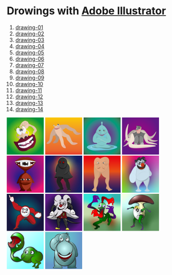 # Drowings with [Adobe Illustrator](https://www.adobe.com/jp/products/illustrator.html)

1. [drawing-01](https://github.com/toshikisugiyama/illustrator-works/tree/master/drawing-01/README.md)
1. [drawing-02](https://github.com/toshikisugiyama/illustrator-works/tree/master/drawing-02/README.md)
1. [drawing-03](https://github.com/toshikisugiyama/illustrator-works/tree/master/drawing-03/README.md)
1. [drawing-04](https://github.com/toshikisugiyama/illustrator-works/tree/master/drawing-04/README.md)
1. [drawing-05](https://github.com/toshikisugiyama/illustrator-works/tree/master/drawing-05/README.md)
1. [drawing-06](https://github.com/toshikisugiyama/illustrator-works/tree/master/drawing-06/README.md)
1. [drawing-07](https://github.com/toshikisugiyama/illustrator-works/tree/master/drawing-07/README.md)
1. [drawing-08](https://github.com/toshikisugiyama/illustrator-works/tree/master/drawing-08/README.md)
1. [drawing-09](https://github.com/toshikisugiyama/illustrator-works/tree/master/drawing-09/README.md)
1. [drawing-10](https://github.com/toshikisugiyama/illustrator-works/tree/master/drawing-10/README.md)
1. [drawing-11](https://github.com/toshikisugiyama/illustrator-works/tree/master/drawing-11/README.md)
1. [drawing-12](https://github.com/toshikisugiyama/illustrator-works/tree/master/drawing-12/README.md)
1. [drawing-13](https://github.com/toshikisugiyama/illustrator-works/tree/master/drawing-13/README.md)
1. [drawing-14](https://github.com/toshikisugiyama/illustrator-works/tree/master/drawing-14/README.md)

<img src="https://raw.githubusercontent.com/toshikisugiyama/illustrator-works/8ac63108b5d8149c0a249e7fc2388d7a6a26d55b/drawing-01/drawing-01.svg" alt="drawing-01" title="drawing-01" width="100" height="100">
<img src="https://raw.githubusercontent.com/toshikisugiyama/illustrator-works/8ac63108b5d8149c0a249e7fc2388d7a6a26d55b/drawing-02/drawing-02.svg" alt="drawing-02" title="drawing-02" width="100" height="100">
<img src="https://raw.githubusercontent.com/toshikisugiyama/illustrator-works/8ac63108b5d8149c0a249e7fc2388d7a6a26d55b/drawing-03/drawing-03.svg" alt="drawing-03" title="drawing-03" width="100" height="100">
<img src="https://raw.githubusercontent.com/toshikisugiyama/illustrator-works/8ac63108b5d8149c0a249e7fc2388d7a6a26d55b/drawing-04/drawing-04.svg" alt="drawing-04" title="drawing-04" width="100" height="100">
<img src="https://raw.githubusercontent.com/toshikisugiyama/illustrator-works/8ac63108b5d8149c0a249e7fc2388d7a6a26d55b/drawing-05/drawing-05.svg" alt="drawing-05" title="drawing-05" width="100" height="100">
<img src="https://raw.githubusercontent.com/toshikisugiyama/illustrator-works/8ac63108b5d8149c0a249e7fc2388d7a6a26d55b/drawing-06/drawing-06.svg" alt="drawing-06" title="drawing-06" width="100" height="100">
<img src="https://raw.githubusercontent.com/toshikisugiyama/illustrator-works/8ac63108b5d8149c0a249e7fc2388d7a6a26d55b/drawing-07/drawing-07.svg" alt="drawing-07" title="drawing-07" width="100" height="100">
<img src="https://raw.githubusercontent.com/toshikisugiyama/illustrator-works/8ac63108b5d8149c0a249e7fc2388d7a6a26d55b/drawing-08/drawing-08.svg" alt="drawing-08" title="drawing-08" width="100" height="100">
<img src="https://raw.githubusercontent.com/toshikisugiyama/illustrator-works/8ac63108b5d8149c0a249e7fc2388d7a6a26d55b/drawing-09/drawing-09.svg" alt="drawing-09" title="drawing-09" width="100" height="100">
<img src="https://raw.githubusercontent.com/toshikisugiyama/illustrator-works/8ac63108b5d8149c0a249e7fc2388d7a6a26d55b/drawing-10/drawing-10.svg" alt="drawing-10" title="drawing-10" width="100" height="100">
<img src="https://raw.githubusercontent.com/toshikisugiyama/illustrator-works/8ac63108b5d8149c0a249e7fc2388d7a6a26d55b/drawing-11/drawing-11.svg" alt="drawing-11" title="drawing-11" width="100" height="100">
<img src="https://raw.githubusercontent.com/toshikisugiyama/illustrator-works/8ac63108b5d8149c0a249e7fc2388d7a6a26d55b/drawing-12/drawing-12.svg" alt="drawing-12" title="drawing-12" width="100" height="100">
<img src="https://raw.githubusercontent.com/toshikisugiyama/illustrator-works/8ac63108b5d8149c0a249e7fc2388d7a6a26d55b/drawing-13/drawing-13.svg" alt="drawing-13" title="drawing-13" width="100" height="100">
<img src="https://raw.githubusercontent.com/toshikisugiyama/illustrator-works/8ac63108b5d8149c0a249e7fc2388d7a6a26d55b/drawing-14/drawing-14.svg" alt="drawing-14" title="drawing-14" width="100" height="100">
